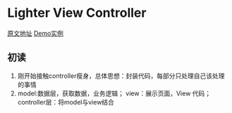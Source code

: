 # Lighter View Controller

[原文地址](https://objccn.io/issue-1-1/)  [Demo实例](https://github.com/objcio/issue-1-lighter-view-controllers)
## 初读
1. 刚开始接触controller瘦身，总体思想：封装代码，每部分只处理自己该处理的事情
2. model:数据层，获取数据，业务逻辑； view：展示页面，View 代码；controller层：将model与view结合


